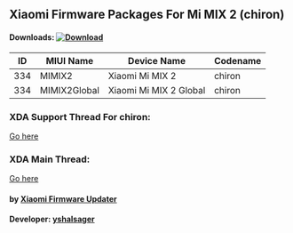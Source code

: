 ## Xiaomi Firmware Packages For Mi MIX 2 (chiron)

#### Downloads: [![Download](https://img.shields.io/badge/Downloads-Here-orange.svg)](https://xiaomifirmwareupdater.github.io/#stable)

| ID | MIUI Name | Device Name | Codename |
| --- | --- | --- | --- |
| 334 | MIMIX2 | Xiaomi Mi MIX 2 | chiron |
| 334 | MIMIX2Global | Xiaomi Mi MIX 2 Global | chiron |

### XDA Support Thread For chiron:
[Go here](https://forum.xda-developers.com/mi-mix-2/development/firmware-xiaomi-mi-mix-2-t3741667)

### XDA Main Thread:
[Go here](https://forum.xda-developers.com/android/software-hacking/devices-xiaomi-firmware-updater-t3741446)

#### by [Xiaomi Firmware Updater](https://github.com/XiaomiFirmwareUpdater)
#### Developer: [yshalsager](https://github.com/yshalsager)
